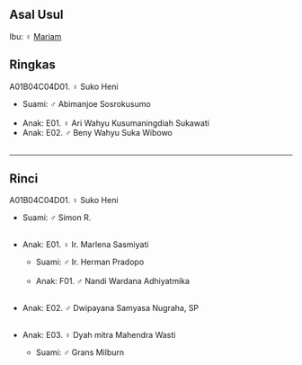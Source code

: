 ## Asal Usul

Ibu: ♀ [Mariam][up] 

## Ringkas

A01B04C04D01. ♀ Suko Heni 
	<br/>

*	Suami: ♂ Abimanjoe Sosrokusumo
	<br/><br/>
*	Anak: E01. ♀ Ari Wahyu Kusumaningdiah Sukawati
*	Anak: E02. ♂ Beny Wahyu Suka Wibowo
	<br/><br/>

-- -- --

## Rinci

A01B04C04D01. ♀ Suko Heni 
	<br/>

*	Suami: ♂ Simon R.
	<br/><br/>

*	Anak: E01. ♀ Ir. Marlena Sasmiyati
	*	Suami: ♂ Ir. Herman Pradopo
	<br/><br/>
	*	Anak: F01. ♂ Nandi Wardana Adhiyatmika
	<br/><br/>

*	Anak: E02. ♂ Dwipayana Samyasa Nugraha, SP
	<br/><br/>

*	Anak: E03. ♀ Dyah mitra Mahendra Wasti
	*	Suami: ♂ Grans Milburn
	<br/><br/>

[up]: https://github.com/epsi-rns/gitodipuro/blob/master/tree/A01/B04/C04.md

